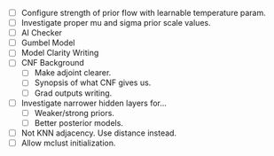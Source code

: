 - [ ] Configure strength of prior flow with learnable temperature param.
- [ ] Investigate proper mu and sigma prior scale values.
- [ ] AI Checker
- [ ] Gumbel Model
- [ ] Model Clarity Writing
- [ ] CNF Background
    - [ ] Make adjoint clearer.
    - [ ] Synopsis of what CNF gives us.
    - [ ] Grad outputs writing.
- [ ] Investigate narrower hidden layers for...
    - [ ] Weaker/strong priors.
    - [ ] Better posterior models.
- [ ] Not KNN adjacency. Use distance instead.
- [ ] Allow mclust initialization.